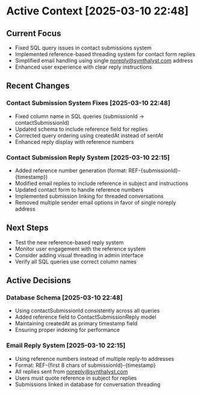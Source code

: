 # Active Context [2025-03-10 22:48]

## Current Focus

- Fixed SQL query issues in contact submissions system
- Implemented reference-based threading system for contact form replies
- Simplified email handling using single noreply@synthalyst.com address
- Enhanced user experience with clear reply instructions

## Recent Changes

### Contact Submission System Fixes [2025-03-10 22:48]

- Fixed column name in SQL queries (submissionId → contactSubmissionId)
- Updated schema to include reference field for replies
- Corrected query ordering using createdAt instead of sentAt
- Enhanced reply display with reference numbers

### Contact Submission Reply System [2025-03-10 22:15]

- Added reference number generation (format: REF-{submissionId}-{timestamp})
- Modified email replies to include reference in subject and instructions
- Updated contact form to handle reference numbers
- Implemented submission linking for threaded conversations
- Removed multiple sender email options in favor of single noreply address

## Next Steps

- Test the new reference-based reply system
- Monitor user engagement with the reference system
- Consider adding visual threading in admin interface
- Verify all SQL queries use correct column names

## Active Decisions

### Database Schema [2025-03-10 22:48]

- Using contactSubmissionId consistently across all queries
- Added reference field to ContactSubmissionReply model
- Maintaining createdAt as primary timestamp field
- Ensuring proper indexing for performance

### Email Reply System [2025-03-10 22:15]

- Using reference numbers instead of multiple reply-to addresses
- Format: REF-{first 8 chars of submissionId}-{timestamp}
- All replies sent from noreply@synthalyst.com
- Users must quote reference in subject for replies
- Submissions linked in database for conversation threading
